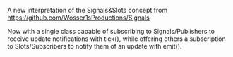 A new interpretation of the Signals&Slots concept from https://github.com/Wosser1sProductions/Signals

  Now with a single class capable of subscribing to Signals/Publishers to receive update notifications with tick(),
  while offering others a subscription to Slots/Subscribers to notify them of an update with emit().
